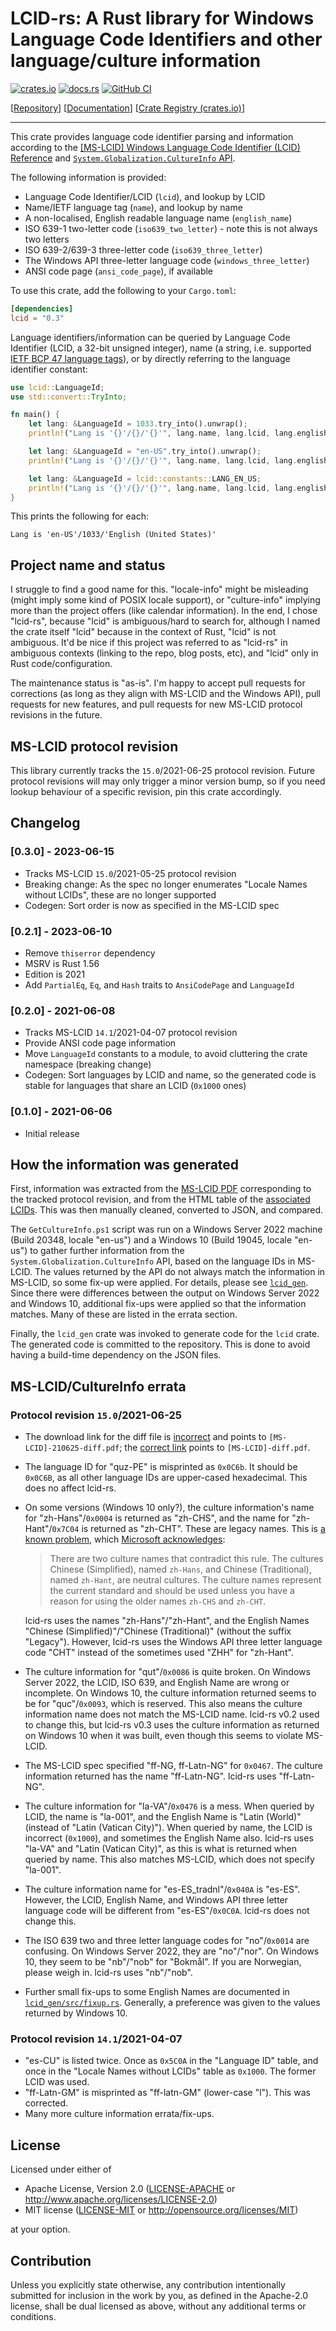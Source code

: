 # LCID-rs: A Rust library for Windows Language Code Identifiers and other language/culture information

[![crates.io](https://img.shields.io/crates/v/lcid.svg)](https://crates.io/crates/lcid) [![docs.rs](https://docs.rs/lcid/badge.svg)](https://docs.rs/lcid/) [![GitHub CI](https://github.com/tobywf/lcid-rs/actions/workflows/check.yaml/badge.svg)](https://github.com/tobywf/lcid-rs/)

[[Repository](https://github.com/tobywf/lcid-rs/)] [[Documentation](https://docs.rs/lcid/)] [[Crate Registry (crates.io)](https://crates.io/crates/lcid)]

---

This crate provides language code identifier parsing and information according to the [[MS-LCID] Windows Language Code Identifier (LCID) Reference](https://docs.microsoft.com/en-us/openspecs/windows_protocols/ms-lcid/70feba9f-294e-491e-b6eb-56532684c37f) and [`System.Globalization.CultureInfo` API](https://docs.microsoft.com/en-us/dotnet/api/system.globalization.cultureinfo).

The following information is provided:

* Language Code Identifier/LCID (`lcid`), and lookup by LCID
* Name/IETF language tag (`name`), and lookup by name
* A non-localised, English readable language name (`english_name`)
* ISO 639-1 two-letter code (`iso639_two_letter`) - note this is not always two letters
* ISO 639-2/639-3 three-letter code (`iso639_three_letter`)
* The Windows API three-letter language code (`windows_three_letter`)
* ANSI code page (`ansi_code_page`), if available

To use this crate, add the following to your `Cargo.toml`:

```toml
[dependencies]
lcid = "0.3"
```

Language identifiers/information can be queried by Language
Code Identifier (LCID, a 32-bit unsigned integer), name (a string, i.e. supported [IETF BCP 47 language tags](https://tools.ietf.org/rfc/bcp/bcp47.txt)), or by directly referring to the language identifier constant:

```rust
use lcid::LanguageId;
use std::convert::TryInto;

fn main() {
    let lang: &LanguageId = 1033.try_into().unwrap();
    println!("Lang is '{}'/{}/'{}'", lang.name, lang.lcid, lang.english_name);

    let lang: &LanguageId = "en-US".try_into().unwrap();
    println!("Lang is '{}'/{}/'{}'", lang.name, lang.lcid, lang.english_name);

    let lang: &LanguageId = lcid::constants::LANG_EN_US;
    println!("Lang is '{}'/{}/'{}'", lang.name, lang.lcid, lang.english_name);
}
```

This prints the following for each:

```
Lang is 'en-US'/1033/'English (United States)'
```

## Project name and status

I struggle to find a good name for this. "locale-info" might be misleading (might imply some kind of POSIX locale support), or "culture-info" implying more than the project offers (like calendar information). In the end, I chose "lcid-rs", because "lcid" is ambiguous/hard to search for, although I named the crate itself "lcid" because in the context of Rust, "lcid" is not ambiguous. It'd be nice if this project was referred to as "lcid-rs" in ambiguous contexts (linking to the repo, blog posts, etc), and "lcid" only in Rust code/configuration.

The maintenance status is "as-is". I'm happy to accept pull requests for corrections (as long as they align with MS-LCID and the Windows API), pull requests for new features, and pull requests for new MS-LCID protocol revisions in the future.

## MS-LCID protocol revision

This library currently tracks the `15.0`/2021-06-25 protocol revision. Future protocol revisions will may only trigger a minor version bump, so if you need lookup behaviour of a specific revision, pin this crate accordingly.

## Changelog

### [0.3.0] - 2023-06-15

* Tracks MS-LCID `15.0`/2021-05-25 protocol revision
* Breaking change: As the spec no longer enumerates "Locale Names without LCIDs", these are no longer supported
* Codegen: Sort order is now as specified in the MS-LCID spec

### [0.2.1] - 2023-06-10

* Remove `thiserror` dependency
* MSRV is Rust 1.56
* Edition is 2021
* Add `PartialEq`, `Eq`, and `Hash` traits to `AnsiCodePage` and `LanguageId`

### [0.2.0] - 2021-06-08

* Tracks MS-LCID `14.1`/2021-04-07 protocol revision
* Provide ANSI code page information
* Move `LanguageId` constants to a module, to avoid cluttering the crate namespace (breaking change)
* Codegen: Sort languages by LCID and name, so the generated code is stable for languages that share an LCID (`0x1000` ones)

### [0.1.0] - 2021-06-06

* Initial release

## How the information was generated

First, information was extracted from the [MS-LCID PDF](https://docs.microsoft.com/en-us/openspecs/windows_protocols/ms-lcid/70feba9f-294e-491e-b6eb-56532684c37f) corresponding to the tracked protocol revision, and from the HTML table of the [associated LCIDs](https://docs.microsoft.com/en-us/openspecs/windows_protocols/ms-lcid/63d3d639-7fd2-4afb-abbe-0d5b5551eef8). This was then manually cleaned, converted to JSON, and compared.

The `GetCultureInfo.ps1` script was run on a Windows Server 2022 machine (Build 20348, locale "en-us") and a Windows 10 (Build 19045, locale "en-us") to gather further information from the `System.Globalization.CultureInfo` API, based on the language IDs in MS-LCID. The values returned by the API do not always match the information in MS-LCID, so some fix-up were applied. For details, please see [`lcid_gen`](lcid_gen/src/). Since there were differences between the output on Windows Server 2022 and Windows 10, additional fix-ups were applied so that the information matches. Many of these are listed in the errata section.

Finally, the `lcid_gen` crate was invoked to generate code for the `lcid` crate. The generated code is committed to the repository. This is done to avoid having a build-time dependency on the JSON files.

## MS-LCID/CultureInfo errata

### Protocol revision `15.0`/2021-06-25

* The download link for the diff file is [incorrect](https://winprotocoldoc.blob.core.windows.net/productionwindowsarchives/MS-LCID/%5bMS-LCID%5d-210625-diff.pdf) and points to `[MS-LCID]-210625-diff.pdf`; the [correct link](https://winprotocoldoc.blob.core.windows.net/productionwindowsarchives/MS-LCID/%5bMS-LCID%5d-diff.pdf) points to `[MS-LCID]-diff.pdf`.
* The language ID for "quz-PE" is misprinted as `0x0C6b`. It should be `0x0C6B`, as all other language IDs are upper-cased hexadecimal. This does no affect lcid-rs.
* On some versions (Windows 10 only?), the culture information's name for "zh-Hans"/`0x0004` is returned as "zh-CHS", and the name for "zh-Hant"/`0x7C04` is returned as "zh-CHT". These are legacy names. This is [a known problem](https://social.msdn.microsoft.com/Forums/en-US/8b93c07b-93bd-465f-b48f-0fff544c06d8/), which [Microsoft acknowledges](https://learn.microsoft.com/en-us/dotnet/api/system.globalization.cultureinfo):
  > There are two culture names that contradict this rule. The cultures Chinese (Simplified), named `zh-Hans`, and Chinese (Traditional), named `zh-Hant`, are neutral cultures. The culture names represent the current standard and should be used unless you have a reason for using the older names `zh-CHS` and `zh-CHT`.

  lcid-rs uses the names "zh-Hans"/"zh-Hant", and the English Names "Chinese (Simplified)"/"Chinese (Traditional)" (without the suffix "Legacy"). However, lcid-rs uses the Windows API three letter language code "CHT" instead of the sometimes used "ZHH" for "zh-Hant".
* The culture information for "qut"/`0x0086` is quite broken. On Windows Server 2022, the LCID, ISO 639, and English Name are wrong or incomplete. On Windows 10, the culture information returned seems to be for "quc"/`0x0093`, which is reserved. This also means the culture information name does not match the MS-LCID name. lcid-rs v0.2 used to change this, but lcid-rs v0.3 uses the culture information as returned on Windows 10 when it was built, even though this seems to violate MS-LCID.
* The MS-LCID spec specified "ff-NG, ff-Latn-NG" for `0x0467`. The culture information returned has the name "ff-Latn-NG". lcid-rs uses "ff-Latn-NG".
* The culture information for "la-VA"/`0x0476` is a mess. When queried by LCID, the name is "la-001", and the English Name is "Latin (World)" (instead of "Latin (Vatican City)"). When queried by name, the LCID is incorrect (`0x1000`), and sometimes the English Name also. lcid-rs uses "la-VA" and "Latin (Vatican City)", as this is what is returned when queried by name. This also matches MS-LCID, which does not specify "la-001".
* The culture information name for "es-ES_tradnl"/`0x040A` is "es-ES". However, the LCID, English Name, and Windows API three letter language code will be different from "es-ES"/`0x0C0A`. lcid-rs does not change this.
* The ISO 639 two and three letter language codes for "no"/`0x0014` are confusing. On Windows Server 2022, they are "no"/"nor". On Windows 10, they seem to be "nb"/"nob" for "Bokmål". If you are Norwegian, please weigh in. lcid-rs uses "nb"/"nob".
* Further small fix-ups to some English Names are documented in [`lcid_gen/src/fixup.rs`](lcid_gen/src/fixup.rs). Generally, a preference was given to the values returned by Windows 10.

### Protocol revision `14.1`/2021-04-07

* "es-CU" is listed twice. Once as `0x5C0A` in the "Language ID" table, and once in the "Locale Names without LCIDs" table as `0x1000`. The former LCID was used.
* "ff-Latn-GM" is misprinted as "ff-latn-GM" (lower-case "l"). This was corrected.
* Many more culture information errata/fix-ups.

## License

Licensed under either of

 * Apache License, Version 2.0 ([LICENSE-APACHE](LICENSE-APACHE) or http://www.apache.org/licenses/LICENSE-2.0)
 * MIT license ([LICENSE-MIT](LICENSE-MIT) or http://opensource.org/licenses/MIT)

at your option.

## Contribution

Unless you explicitly state otherwise, any contribution intentionally submitted
for inclusion in the work by you, as defined in the Apache-2.0 license, shall be
dual licensed as above, without any additional terms or conditions.
